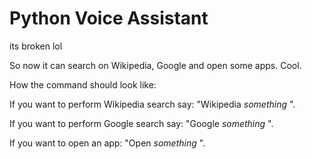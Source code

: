 # Python Voice Assistant

its broken lol

So now it can search on Wikipedia, Google and open some apps. Cool.

How the command should look like:

If you want to perform Wikipedia search say: "Wikipedia *something* ".

If you want to perform Google search say: "Google *something* ".

If you want to open an app: "Open *something* ".
